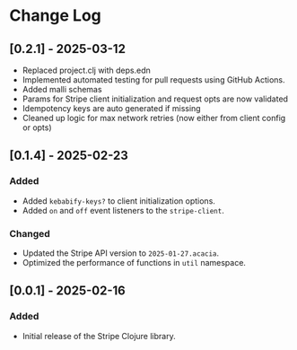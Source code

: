 # Change Log

## [0.2.1] - 2025-03-12

- Replaced project.clj with deps.edn
- Implemented automated testing for pull requests using GitHub Actions.
- Added malli schemas
- Params for Stripe client initialization and request opts are now validated
- Idempotency keys are auto generated if missing
- Cleaned up logic for max network retries (now either from client config or opts)

## [0.1.4] - 2025-02-23

### Added

- Added `kebabify-keys?` to client initialization options.
- Added `on` and `off` event listeners to the `stripe-client`.

### Changed

- Updated the Stripe API version to `2025-01-27.acacia`.
- Optimized the performance of functions in `util` namespace.


## [0.0.1] - 2025-02-16

### Added

- Initial release of the Stripe Clojure library.